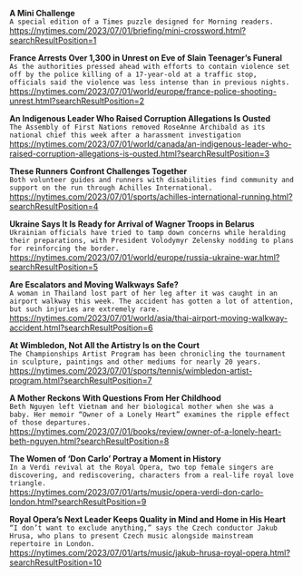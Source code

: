 **A Mini Challenge**\
`A special edition of a Times puzzle designed for Morning readers.`\
https://nytimes.com/2023/07/01/briefing/mini-crossword.html?searchResultPosition=1

**France Arrests Over 1,300 in Unrest on Eve of Slain Teenager’s Funeral**\
`As the authorities pressed ahead with efforts to contain violence set off by the police killing of a 17-year-old at a traffic stop, officials said the violence was less intense than in previous nights.`\
https://nytimes.com/2023/07/01/world/europe/france-police-shooting-unrest.html?searchResultPosition=2

**An Indigenous Leader Who Raised Corruption Allegations Is Ousted**\
`The Assembly of First Nations removed RoseAnne Archibald as its national chief this week after a harassment investigation`\
https://nytimes.com/2023/07/01/world/canada/an-indigenous-leader-who-raised-corruption-allegations-is-ousted.html?searchResultPosition=3

**These Runners Confront Challenges Together**\
`Both volunteer guides and runners with disabilities find community and support on the run through Achilles International.`\
https://nytimes.com/2023/07/01/sports/achilles-international-running.html?searchResultPosition=4

**Ukraine Says It Is Ready for Arrival of Wagner Troops in Belarus**\
`Ukrainian officials have tried to tamp down concerns while heralding their preparations, with President Volodymyr Zelensky nodding to plans for reinforcing the border.`\
https://nytimes.com/2023/07/01/world/europe/russia-ukraine-war.html?searchResultPosition=5

**Are Escalators and Moving Walkways Safe?**\
`A woman in Thailand lost part of her leg after it was caught in an airport walkway this week. The accident has gotten a lot of attention, but such injuries are extremely rare.`\
https://nytimes.com/2023/07/01/world/asia/thai-airport-moving-walkway-accident.html?searchResultPosition=6

**At Wimbledon, Not All the Artistry Is on the Court**\
`The Championships Artist Program has been chronicling the tournament in sculpture, paintings and other mediums for nearly 20 years.`\
https://nytimes.com/2023/07/01/sports/tennis/wimbledon-artist-program.html?searchResultPosition=7

**A Mother Reckons With Questions From Her Childhood**\
`Beth Nguyen left Vietnam and her biological mother when she was a baby. Her memoir “Owner of a Lonely Heart” examines the ripple effect of those departures.`\
https://nytimes.com/2023/07/01/books/review/owner-of-a-lonely-heart-beth-nguyen.html?searchResultPosition=8

**The Women of ‘Don Carlo’ Portray a Moment in History**\
`In a Verdi revival at the Royal Opera, two top female singers are discovering, and rediscovering, characters from a real-life royal love triangle.`\
https://nytimes.com/2023/07/01/arts/music/opera-verdi-don-carlo-london.html?searchResultPosition=9

**Royal Opera’s Next Leader Keeps Quality in Mind and Home in His Heart**\
`“I don’t want to exclude anything,” says the Czech conductor Jakub Hrusa, who plans to present Czech music alongside mainstream repertoire in London.`\
https://nytimes.com/2023/07/01/arts/music/jakub-hrusa-royal-opera.html?searchResultPosition=10

